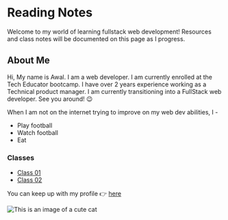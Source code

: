 # Reading Notes

Welcome to my world of learning fullstack web development! Resources and class notes will be documented on this page as I progress.

## About Me

Hi, My name is Awal. I am a web developer. I am currently enrolled at the Tech Educator bootcamp. I have over 2 years experience working as a Technical product manager. I am currently transitioning into a FullStack web developer. See you around! :wink:

When I am not on the internet trying to improve on my web dev abilities, I -

- Play football
- Watch football
- Eat

### Classes

- [Class 01](https://awalamoo7.github.io/reading-notes/code-102/102class01)
- [Class 02](https://awalamoo7.github.io/reading-notes/code-102/102class02)

You can keep up with my profile :point_right: [here](https://github.com/Awalamoo7)

![This is an image of a cute cat](https://freesvg.org/img/cute-cat.png)
